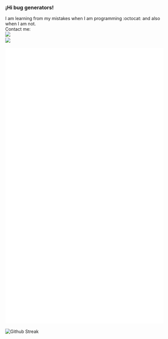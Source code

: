 ### ¡Hi bug generators!

I am learning from my mistakes when I am programming :octocat: and also when I am not.  
Contact me:    
[![](https://img.shields.io/badge/LinkedIn-0077B5?style=for-the-badge&logo=linkedin&logoColor=white)](https://www.linkedin.com/in/david-villalobos-b099721bb/)  
[![](https://img.shields.io/badge/Gmail-D14836?style=for-the-badge&logo=gmail&logoColor=white)](mailto:villalobosgonzalezluisdavid@gmail.com)  

![Personal Metrics](https://github.com/DavidVillalobos/DavidVillalobos/blob/master/github-metrics.svg)  

![Github Streak](https://github-readme-streak-stats.herokuapp.com/?user=DavidVillalobos&theme=dark&background=202124)  
